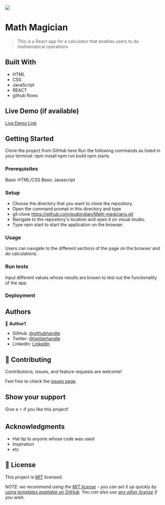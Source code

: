 ![](https://img.shields.io/badge/Microverse-blueviolet)

# Math Magician

> This is a React app for a calculator that enables users to do mathematical operations


## Built With

- HTML
- CSS
- JavaScript
- REACT 
- github flows 

## Live Demo (if available)

[Live Demo Link](https://livedemo.com)


## Getting Started

Clone the project from GitHub here
Run the following commands as listed in your terminal:
npm install
npm run build
npm starts.

### Prerequisites
Basic HTML/CSS
Basic Javascript

### Setup
- Choose the directory that you want to clone the repository.
- Open the command prompt in this directory and type 
- git clone https://github.com/eudondian/Math-magicians.git
- Navigate to the repository's location and open it on visual studio.
- Type npm start to start the application on the browser.

### Usage
Users can navigate to the different sections of the page on the browser and do calculations.

### Run tests
Input different values whose results are known to test out the functionality of the app.
### Deployment


## Authors

👤 **Author1**

- GitHub: [@githubhandle](https://github.com/eudondian)
- Twitter: [@twitterhandle](https://twitter.com/eudondian)
- LinkedIn: [LinkedIn](https://www.linkedin.com/in/esther-udondian-186849119/)


## 🤝 Contributing

Contributions, issues, and feature requests are welcome!

Feel free to check the [issues page](../../issues/).

## Show your support

Give a ⭐️ if you like this project!

## Acknowledgments

- Hat tip to anyone whose code was used
- Inspiration
- etc

## 📝 License

This project is [MIT](./LICENSE) licensed.

_NOTE: we recommend using the [MIT license](https://choosealicense.com/licenses/mit/) - you can set it up quickly by [using templates available on GitHub](https://docs.github.com/en/communities/setting-up-your-project-for-healthy-contributions/adding-a-license-to-a-repository). You can also use [any other license](https://choosealicense.com/licenses/) if you wish._

